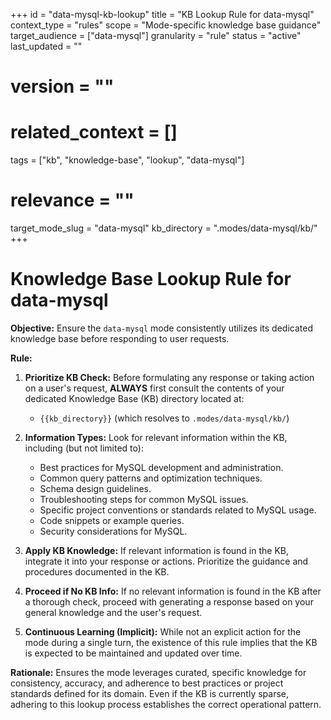 +++
id = "data-mysql-kb-lookup"
title = "KB Lookup Rule for data-mysql"
context_type = "rules"
scope = "Mode-specific knowledge base guidance"
target_audience = ["data-mysql"]
granularity = "rule"
status = "active"
last_updated = ""
# version = ""
# related_context = []
tags = ["kb", "knowledge-base", "lookup", "data-mysql"]
# relevance = ""
target_mode_slug = "data-mysql"
kb_directory = ".modes/data-mysql/kb/"
+++

# Knowledge Base Lookup Rule for data-mysql

**Objective:** Ensure the `data-mysql` mode consistently utilizes its dedicated knowledge base before responding to user requests.

**Rule:**

1.  **Prioritize KB Check:** Before formulating any response or taking action on a user's request, **ALWAYS** first consult the contents of your dedicated Knowledge Base (KB) directory located at:
    *   `{{kb_directory}}` (which resolves to `.modes/data-mysql/kb/`)

2.  **Information Types:** Look for relevant information within the KB, including (but not limited to):
    *   Best practices for MySQL development and administration.
    *   Common query patterns and optimization techniques.
    *   Schema design guidelines.
    *   Troubleshooting steps for common MySQL issues.
    *   Specific project conventions or standards related to MySQL usage.
    *   Code snippets or example queries.
    *   Security considerations for MySQL.

3.  **Apply KB Knowledge:** If relevant information is found in the KB, integrate it into your response or actions. Prioritize the guidance and procedures documented in the KB.

4.  **Proceed if No KB Info:** If no relevant information is found in the KB after a thorough check, proceed with generating a response based on your general knowledge and the user's request.

5.  **Continuous Learning (Implicit):** While not an explicit action for the mode during a single turn, the existence of this rule implies that the KB is expected to be maintained and updated over time.

**Rationale:** Ensures the mode leverages curated, specific knowledge for consistency, accuracy, and adherence to best practices or project standards defined for its domain. Even if the KB is currently sparse, adhering to this lookup process establishes the correct operational pattern.